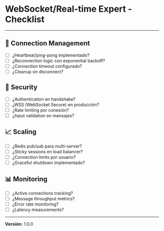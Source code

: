 # WebSocket/Real-time Expert - Checklist

---

## 🔌 Connection Management

- [ ] ¿Heartbeat/ping-pong implementado?
- [ ] ¿Reconnection logic con exponential backoff?
- [ ] ¿Connection timeout configurado?
- [ ] ¿Cleanup on disconnect?

## 🔐 Security

- [ ] ¿Authentication en handshake?
- [ ] ¿WSS (WebSocket Secure) en producción?
- [ ] ¿Rate limiting por conexión?
- [ ] ¿Input validation en mensajes?

## 📈 Scaling

- [ ] ¿Redis pub/sub para multi-server?
- [ ] ¿Sticky sessions en load balancer?
- [ ] ¿Connection limits por usuario?
- [ ] ¿Graceful shutdown implementado?

## 📊 Monitoring

- [ ] ¿Active connections tracking?
- [ ] ¿Message throughput metrics?
- [ ] ¿Error rate monitoring?
- [ ] ¿Latency measurements?

---

**Versión:** 1.0.0
